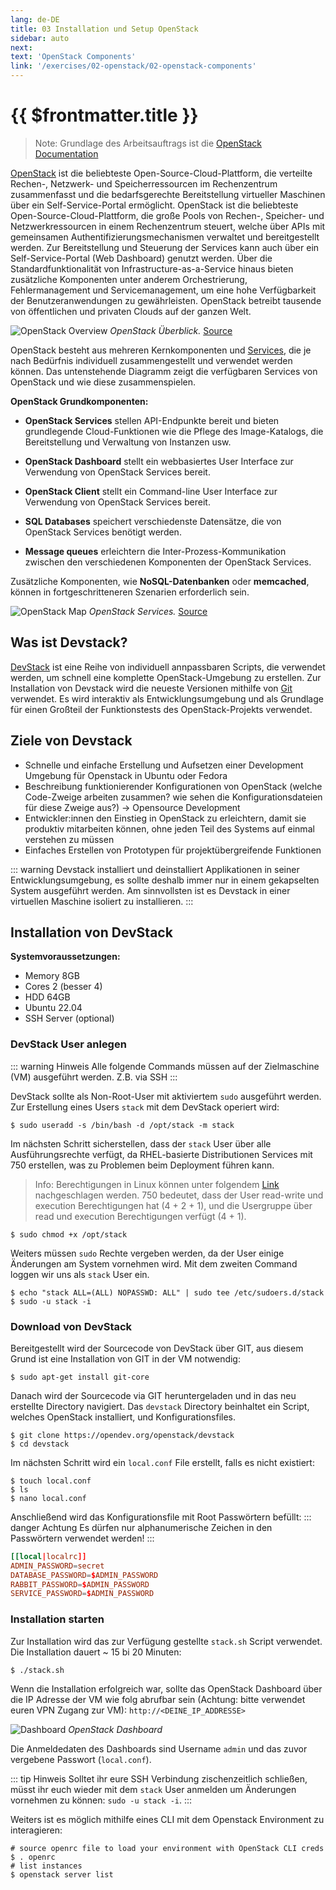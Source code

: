 ```yaml
---
lang: de-DE
title: 03 Installation und Setup OpenStack
sidebar: auto
next:
text: 'OpenStack Components'
link: '/exercises/02-openstack/02-openstack-components'
---
```


# {{ $frontmatter.title }}
> Note: Grundlage des Arbeitsauftrags ist die [OpenStack Documentation](https://docs.openstack.org/2023.1/)

[OpenStack](https://www.openstack.org/) ist die beliebteste Open-Source-Cloud-Plattform, die verteilte Rechen-, Netzwerk- und Speicherressourcen im Rechenzentrum zusammenfasst und die bedarfsgerechte Bereitstellung virtueller Maschinen über ein Self-Service-Portal ermöglicht. 
OpenStack ist die beliebteste Open-Source-Cloud-Plattform, die große Pools von Rechen-, Speicher- und Netzwerkressourcen in einem Rechenzentrum steuert, welche über APIs mit gemeinsamen Authentifizierungsmechanismen verwaltet und bereitgestellt werden.
Zur Bereitstellung und Steuerung der Services kann auch über ein Self-Service-Portal (Web Dashboard) genutzt werden.
Über die Standardfunktionalität von Infrastructure-as-a-Service hinaus bieten zusätzliche Komponenten unter anderem Orchestrierung, Fehlermanagement und Servicemanagement, um eine hohe Verfügbarkeit der Benutzeranwendungen zu gewährleisten.
OpenStack betreibt tausende von öffentlichen und privaten Clouds auf der ganzen Welt.


![OpenStack Overview](./img/openstack_2023.svg)
*OpenStack Überblick.* [Source](https://www.openstack.org/)


OpenStack besteht aus mehreren Kernkomponenten und [Services](https://www.openstack.org/software/project-navigator/openstack-components/#openstack-services), die je nach Bedürfnis individuell zusammengestellt und verwendet werden können.
Das untenstehende Diagramm zeigt die verfügbaren Services von OpenStack und wie diese zusammenspielen.

**OpenStack Grundkomponenten:**

* **OpenStack Services** stellen API-Endpunkte bereit und bieten grundlegende Cloud-Funktionen wie die Pflege des Image-Katalogs, die Bereitstellung und Verwaltung von Instanzen usw.

* **OpenStack Dashboard** stellt ein webbasiertes User Interface zur Verwendung von OpenStack Services bereit.

* **OpenStack Client** stellt ein Command-line User Interface zur Verwendung von OpenStack Services bereit.

* **SQL Databases** speichert verschiedenste Datensätze, die von OpenStack Services benötigt werden.

* **Message queues** erleichtern die Inter-Prozess-Kommunikation zwischen den verschiedenen Komponenten der OpenStack Services.

Zusätzliche Komponenten, wie **NoSQL-Datenbanken** oder **memcached**, können in fortgeschritteneren Szenarien erforderlich sein.



![OpenStack Map](./img/openstack-map.png)
*OpenStack Services.* [Source](https://www.openstack.org/software/)

## Was ist Devstack?
[DevStack](https://opendev.org/openstack/devstack) ist eine Reihe von individuell annpassbaren Scripts, die verwendet werden, um schnell eine komplette OpenStack-Umgebung zu erstellen.
Zur Installation von Devstack wird die neueste Versionen mithilfe von [Git](https://git-scm.com/) verwendet. 
Es wird interaktiv als Entwicklungsumgebung und als Grundlage für einen Großteil der Funktionstests des OpenStack-Projekts verwendet.

## Ziele von Devstack
* Schnelle und einfache Erstellung und Aufsetzen einer Development Umgebung für Openstack in Ubuntu oder Fedora
* Beschreibung funktionierender Konfigurationen von OpenStack (welche Code-Zweige arbeiten zusammen? wie sehen die Konfigurationsdateien für diese Zweige aus?) -> Opensource Development
* Entwickler:innen den Einstieg in OpenStack zu erleichtern, damit sie produktiv mitarbeiten können, ohne jeden Teil des Systems auf einmal verstehen zu müssen
* Einfaches Erstellen von Prototypen für projektübergreifende Funktionen

::: warning
Devstack installiert und deinstalliert Applikationen in seiner Entwicklungsumgebung, es sollte deshalb immer nur in einem gekapselten System ausgeführt werden. Am sinnvollsten ist es Devstack in einer virtuellen Maschine isoliert zu installieren.
:::

## Installation von DevStack

**Systemvoraussetzungen:**
* Memory 8GB
* Cores 2 (besser 4)
* HDD 64GB
* Ubuntu 22.04
* SSH Server (optional)

### DevStack User anlegen
::: warning Hinweis
Alle folgende Commands müssen auf der Zielmaschine (VM) ausgeführt werden. Z.B. via SSH
::: 

DevStack sollte als Non-Root-User mit aktiviertem ``sudo`` ausgeführt werden.
Zur Erstellung eines Users ``stack`` mit dem DevStack operiert wird:

````shell
$ sudo useradd -s /bin/bash -d /opt/stack -m stack
````

Im nächsten Schritt sicherstellen, dass der ``stack`` User über alle Ausführungsrechte verfügt, da RHEL-basierte Distributionen Services mit 750 erstellen, was zu Problemen beim Deployment führen kann. 
> Info: Berechtigungen in Linux können unter folgendem [Link](https://www.guru99.com/file-permissions.html) nachgeschlagen werden. 750 bedeutet, dass der User read-write und execution Berechtigungen hat (4 + 2 + 1), und die Usergruppe über read und execution Berechtigungen verfügt (4 + 1).
````shell
$ sudo chmod +x /opt/stack
````

Weiters müssen ``sudo`` Rechte vergeben werden, da der User einige Änderungen am System vornehmen wird. Mit dem zweiten Command loggen wir uns als `stack` User ein.
````shell
$ echo "stack ALL=(ALL) NOPASSWD: ALL" | sudo tee /etc/sudoers.d/stack
$ sudo -u stack -i
````

### Download von DevStack
Bereitgestellt wird der Sourcecode von DevStack über GIT, aus diesem Grund ist eine Installation von GIT in der VM notwendig:
````shell
$ sudo apt-get install git-core
````

Danach wird der Sourcecode via GIT heruntergeladen und in das neu erstellte Directory navigiert. Das ``devstack`` Directory beinhaltet ein Script, welches OpenStack installiert, und Konfigurationsfiles.
````shell
$ git clone https://opendev.org/openstack/devstack
$ cd devstack
````
Im nächsten Schritt wird ein ``local.conf`` File erstellt, falls es nicht existiert:

````shell
$ touch local.conf
$ ls
$ nano local.conf
````

Anschließend wird das Konfigurationsfile mit Root Passwörtern befüllt:
::: danger Achtung
    Es dürfen nur alphanumerische Zeichen in den Passwörtern verwendet werden!
::: 
````local.conf
[[local|localrc]]
ADMIN_PASSWORD=secret
DATABASE_PASSWORD=$ADMIN_PASSWORD
RABBIT_PASSWORD=$ADMIN_PASSWORD
SERVICE_PASSWORD=$ADMIN_PASSWORD
````

### Installation starten
Zur Installation wird das zur Verfügung gestellte ``stack.sh`` Script verwendet. Die Installation dauert ~ 15 bi 20 Minuten:
````shell
$ ./stack.sh
````

Wenn die Installation erfolgreich war, sollte das OpenStack Dashboard über die IP Adresse der VM wie folg abrufbar sein (Achtung: bitte verwendet euren VPN Zugang zur VM): ``http://<DEINE_IP_ADDRESSE>``

![Dashboard](./img/openstack_dashboard.png)
*OpenStack Dashboard*

Die Anmeldedaten des Dashboards sind Username ``admin`` und das zuvor vergebene Passwort (`local.conf`).

::: tip Hinweis 
Solltet ihr eure SSH Verbindung zischenzeitlich schließen, müsst ihr euch wieder mit dem ``stack`` User anmelden um Änderungen vornehmen zu können: `sudo -u stack -i`.
:::

Weiters ist es möglich mithilfe eines CLI mit dem Openstack Environment zu interagieren:
````shell
# source openrc file to load your environment with OpenStack CLI creds
$ . openrc
# list instances
$ openstack server list
````